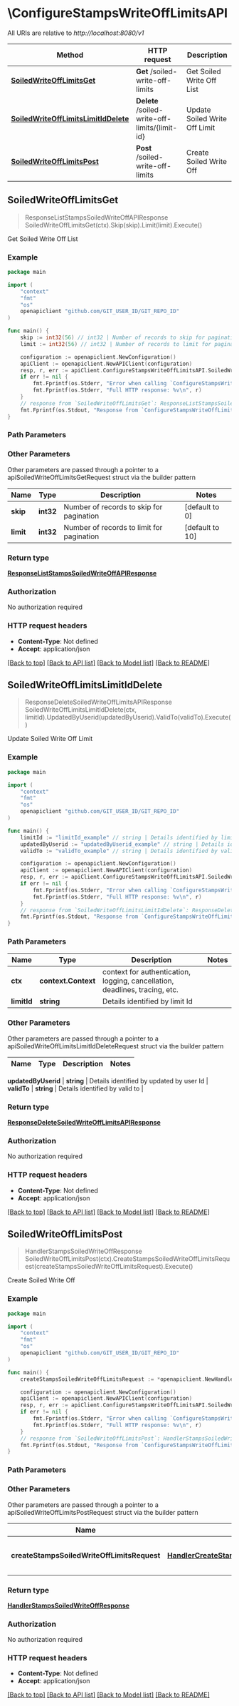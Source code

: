 # \ConfigureStampsWriteOffLimitsAPI

All URIs are relative to *http://localhost:8080/v1*

Method | HTTP request | Description
------------- | ------------- | -------------
[**SoiledWriteOffLimitsGet**](ConfigureStampsWriteOffLimitsAPI.md#SoiledWriteOffLimitsGet) | **Get** /soiled-write-off-limits | Get Soiled Write Off List
[**SoiledWriteOffLimitsLimitIdDelete**](ConfigureStampsWriteOffLimitsAPI.md#SoiledWriteOffLimitsLimitIdDelete) | **Delete** /soiled-write-off-limits/{limit-id} | Update Soiled Write Off Limit
[**SoiledWriteOffLimitsPost**](ConfigureStampsWriteOffLimitsAPI.md#SoiledWriteOffLimitsPost) | **Post** /soiled-write-off-limits | Create Soiled Write Off



## SoiledWriteOffLimitsGet

> ResponseListStampsSoiledWriteOffAPIResponse SoiledWriteOffLimitsGet(ctx).Skip(skip).Limit(limit).Execute()

Get Soiled Write Off List



### Example

```go
package main

import (
	"context"
	"fmt"
	"os"
	openapiclient "github.com/GIT_USER_ID/GIT_REPO_ID"
)

func main() {
	skip := int32(56) // int32 | Number of records to skip for pagination (optional) (default to 0)
	limit := int32(56) // int32 | Number of records to limit for pagination (optional) (default to 10)

	configuration := openapiclient.NewConfiguration()
	apiClient := openapiclient.NewAPIClient(configuration)
	resp, r, err := apiClient.ConfigureStampsWriteOffLimitsAPI.SoiledWriteOffLimitsGet(context.Background()).Skip(skip).Limit(limit).Execute()
	if err != nil {
		fmt.Fprintf(os.Stderr, "Error when calling `ConfigureStampsWriteOffLimitsAPI.SoiledWriteOffLimitsGet``: %v\n", err)
		fmt.Fprintf(os.Stderr, "Full HTTP response: %v\n", r)
	}
	// response from `SoiledWriteOffLimitsGet`: ResponseListStampsSoiledWriteOffAPIResponse
	fmt.Fprintf(os.Stdout, "Response from `ConfigureStampsWriteOffLimitsAPI.SoiledWriteOffLimitsGet`: %v\n", resp)
}
```

### Path Parameters



### Other Parameters

Other parameters are passed through a pointer to a apiSoiledWriteOffLimitsGetRequest struct via the builder pattern


Name | Type | Description  | Notes
------------- | ------------- | ------------- | -------------
 **skip** | **int32** | Number of records to skip for pagination | [default to 0]
 **limit** | **int32** | Number of records to limit for pagination | [default to 10]

### Return type

[**ResponseListStampsSoiledWriteOffAPIResponse**](ResponseListStampsSoiledWriteOffAPIResponse.md)

### Authorization

No authorization required

### HTTP request headers

- **Content-Type**: Not defined
- **Accept**: application/json

[[Back to top]](#) [[Back to API list]](../README.md#documentation-for-api-endpoints)
[[Back to Model list]](../README.md#documentation-for-models)
[[Back to README]](../README.md)


## SoiledWriteOffLimitsLimitIdDelete

> ResponseDeleteSoiledWriteOffLimitsAPIResponse SoiledWriteOffLimitsLimitIdDelete(ctx, limitId).UpdatedByUserid(updatedByUserid).ValidTo(validTo).Execute()

Update Soiled Write Off Limit



### Example

```go
package main

import (
	"context"
	"fmt"
	"os"
	openapiclient "github.com/GIT_USER_ID/GIT_REPO_ID"
)

func main() {
	limitId := "limitId_example" // string | Details identified by limit Id
	updatedByUserid := "updatedByUserid_example" // string | Details identified by updated by user Id
	validTo := "validTo_example" // string | Details identified by valid to

	configuration := openapiclient.NewConfiguration()
	apiClient := openapiclient.NewAPIClient(configuration)
	resp, r, err := apiClient.ConfigureStampsWriteOffLimitsAPI.SoiledWriteOffLimitsLimitIdDelete(context.Background(), limitId).UpdatedByUserid(updatedByUserid).ValidTo(validTo).Execute()
	if err != nil {
		fmt.Fprintf(os.Stderr, "Error when calling `ConfigureStampsWriteOffLimitsAPI.SoiledWriteOffLimitsLimitIdDelete``: %v\n", err)
		fmt.Fprintf(os.Stderr, "Full HTTP response: %v\n", r)
	}
	// response from `SoiledWriteOffLimitsLimitIdDelete`: ResponseDeleteSoiledWriteOffLimitsAPIResponse
	fmt.Fprintf(os.Stdout, "Response from `ConfigureStampsWriteOffLimitsAPI.SoiledWriteOffLimitsLimitIdDelete`: %v\n", resp)
}
```

### Path Parameters


Name | Type | Description  | Notes
------------- | ------------- | ------------- | -------------
**ctx** | **context.Context** | context for authentication, logging, cancellation, deadlines, tracing, etc.
**limitId** | **string** | Details identified by limit Id | 

### Other Parameters

Other parameters are passed through a pointer to a apiSoiledWriteOffLimitsLimitIdDeleteRequest struct via the builder pattern


Name | Type | Description  | Notes
------------- | ------------- | ------------- | -------------

 **updatedByUserid** | **string** | Details identified by updated by user Id | 
 **validTo** | **string** | Details identified by valid to | 

### Return type

[**ResponseDeleteSoiledWriteOffLimitsAPIResponse**](ResponseDeleteSoiledWriteOffLimitsAPIResponse.md)

### Authorization

No authorization required

### HTTP request headers

- **Content-Type**: Not defined
- **Accept**: application/json

[[Back to top]](#) [[Back to API list]](../README.md#documentation-for-api-endpoints)
[[Back to Model list]](../README.md#documentation-for-models)
[[Back to README]](../README.md)


## SoiledWriteOffLimitsPost

> HandlerStampsSoiledWriteOffResponse SoiledWriteOffLimitsPost(ctx).CreateStampsSoiledWriteOffLimitsRequest(createStampsSoiledWriteOffLimitsRequest).Execute()

Create Soiled Write Off



### Example

```go
package main

import (
	"context"
	"fmt"
	"os"
	openapiclient "github.com/GIT_USER_ID/GIT_REPO_ID"
)

func main() {
	createStampsSoiledWriteOffLimitsRequest := *openapiclient.NewHandlerCreateStampsSoiledWriteOffLimitsRequest("10130000", int32(5000), "2023-12-08T00:00:00Z") // HandlerCreateStampsSoiledWriteOffLimitsRequest | Information about soiled write off limit

	configuration := openapiclient.NewConfiguration()
	apiClient := openapiclient.NewAPIClient(configuration)
	resp, r, err := apiClient.ConfigureStampsWriteOffLimitsAPI.SoiledWriteOffLimitsPost(context.Background()).CreateStampsSoiledWriteOffLimitsRequest(createStampsSoiledWriteOffLimitsRequest).Execute()
	if err != nil {
		fmt.Fprintf(os.Stderr, "Error when calling `ConfigureStampsWriteOffLimitsAPI.SoiledWriteOffLimitsPost``: %v\n", err)
		fmt.Fprintf(os.Stderr, "Full HTTP response: %v\n", r)
	}
	// response from `SoiledWriteOffLimitsPost`: HandlerStampsSoiledWriteOffResponse
	fmt.Fprintf(os.Stdout, "Response from `ConfigureStampsWriteOffLimitsAPI.SoiledWriteOffLimitsPost`: %v\n", resp)
}
```

### Path Parameters



### Other Parameters

Other parameters are passed through a pointer to a apiSoiledWriteOffLimitsPostRequest struct via the builder pattern


Name | Type | Description  | Notes
------------- | ------------- | ------------- | -------------
 **createStampsSoiledWriteOffLimitsRequest** | [**HandlerCreateStampsSoiledWriteOffLimitsRequest**](HandlerCreateStampsSoiledWriteOffLimitsRequest.md) | Information about soiled write off limit | 

### Return type

[**HandlerStampsSoiledWriteOffResponse**](HandlerStampsSoiledWriteOffResponse.md)

### Authorization

No authorization required

### HTTP request headers

- **Content-Type**: Not defined
- **Accept**: application/json

[[Back to top]](#) [[Back to API list]](../README.md#documentation-for-api-endpoints)
[[Back to Model list]](../README.md#documentation-for-models)
[[Back to README]](../README.md)

